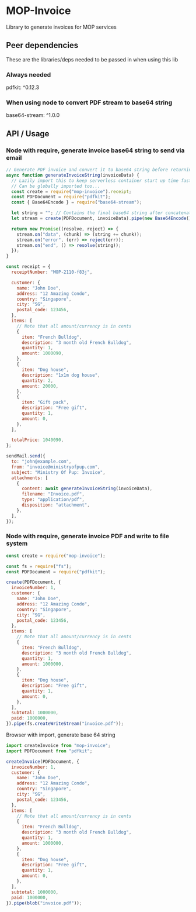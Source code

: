 # MOP-Invoice
Library to generate invoices for MOP services


## Peer dependencies
These are the libraries/deps needed to be passed in when using this lib

### Always needed
pdfkit: ^0.12.3

### When using node to convert PDF stream to base64 string
base64-stream: ^1.0.0


## API / Usage
### Node with require, generate invoice base64 string to send via email
```javascript
// Generate PDF invoice and convert it to base64 string before returning
async function generateInvoiceString(invoiceData) {
  // Lazily import this to keep serverless container start up time fast as this is not always used
  // Can be globally imported too...
  const create = require("mop-invoice").receipt;
  const PDFDocument = require("pdfkit");
  const { Base64Encode } = require("base64-stream");

  let string = ""; // Contains the final base64 string after concatenation
  let stream = create(PDFDocument, invoiceData).pipe(new Base64Encode());

  return new Promise((resolve, reject) => {
    stream.on("data", (chunk) => (string += chunk));
    stream.on("error", (err) => reject(err));
    stream.on("end", () => resolve(string));
  });
}

const receipt = {
  receiptNumber: "MOP-2110-f83j",

  customer: {
    name: "John Doe",
    address: "12 Amazing Condo",
    country: "Singapore",
    city: "SG",
    postal_code: 123456,
  },
  items: [
    // Note that all amount/currency is in cents
    {
      item: "French Bulldog",
      description: "3 month old French Bulldog",
      quantity: 1,
      amount: 1000090,
    },
    {
      item: "Dog house",
      description: "1x1m dog house",
      quantity: 2,
      amount: 20000,
    },
    {
      item: "Gift pack",
      description: "Free gift",
      quantity: 1,
      amount: 0,
    },
  ],

  totalPrice: 1040090,
};

sendMail.send({
  to: "john@example.com",
  from: "invoice@ministryofpup.com",
  subject: "Ministry Of Pup: Invoice",
  attachments: [
    {
      content: await generateInvoiceString(invoiceData),
      filename: "Invoice.pdf",
      type: "application/pdf",
      disposition: "attachment",
    },
  ],
});
```


### Node with require, generate invoice PDF and write to file system
```javascript
const create = require("mop-invoice");

const fs = require("fs");
const PDFDocument = require("pdfkit");

create(PDFDocument, {
  invoiceNumber: 1,
  customer: {
    name: "John Doe",
    address: "12 Amazing Condo",
    country: "Singapore",
    city: "SG",
    postal_code: 123456,
  },
  items: [
    // Note that all amount/currency is in cents
    {
      item: "French Bulldog",
      description: "3 month old French Bulldog",
      quantity: 1,
      amount: 1000000,
    },
    {
      item: "Dog house",
      description: "Free gift",
      quantity: 1,
      amount: 0,
    },
  ],
  subtotal: 1000000,
  paid: 1000000,
}).pipe(fs.createWriteStream("invoice.pdf"));
```


<!-- @todo -->
Browser with import, generate base 64 string
```javascript
import createInvoice from "mop-invoice";
import PDFDocument from "pdfkit";

createInvoice(PDFDocument, {
  invoiceNumber: 1,
  customer: {
    name: "John Doe",
    address: "12 Amazing Condo",
    country: "Singapore",
    city: "SG",
    postal_code: 123456,
  },
  items: [
    // Note that all amount/currency is in cents
    {
      item: "French Bulldog",
      description: "3 month old French Bulldog",
      quantity: 1,
      amount: 1000000,
    },
    {
      item: "Dog house",
      description: "Free gift",
      quantity: 1,
      amount: 0,
    },
  ],
  subtotal: 1000000,
  paid: 1000000,
}).pipe(blob("invoice.pdf"));
```